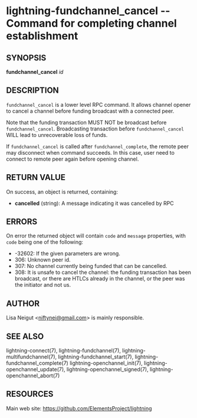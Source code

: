 lightning-fundchannel\_cancel -- Command for completing channel establishment
=============================================================================

SYNOPSIS
--------

**fundchannel\_cancel** *id*

DESCRIPTION
-----------

`fundchannel_cancel` is a lower level RPC command. It allows channel opener
to cancel a channel before funding broadcast with a connected peer.

Note that the funding transaction MUST NOT be broadcast before
`fundchannel_cancel`. Broadcasting transaction before `fundchannel_cancel`
WILL lead to unrecoverable loss of funds.

If `fundchannel_cancel` is called after `fundchannel_complete`, the remote
peer may disconnect when command succeeds. In this case, user need to connect
to remote peer again before opening channel.

RETURN VALUE
------------

[comment]: # (GENERATE-FROM-SCHEMA-START)
On success, an object is returned, containing:

- **cancelled** (string): A message indicating it was cancelled by RPC

[comment]: # (GENERATE-FROM-SCHEMA-END)

ERRORS
------

On error the returned object will contain `code` and `message` properties,
with `code` being one of the following:

- -32602: If the given parameters are wrong.
- 306: Unknown peer id.
- 307: No channel currently being funded that can be cancelled.
- 308: It is unsafe to cancel the channel: the funding transaction
  has been broadcast, or there are HTLCs already in the channel, or
  the peer was the initiator and not us.

AUTHOR
------

Lisa Neigut <<niftynei@gmail.com>> is mainly responsible.

SEE ALSO
--------

lightning-connect(7), lightning-fundchannel(7), lightning-multifundchannel(7),
lightning-fundchannel\_start(7), lightning-fundchannel\_complete(7)
lightning-openchannel\_init(7), lightning-openchannel\_update(7),
lightning-openchannel\_signed(7), lightning-openchannel\_abort(7)

RESOURCES
---------

Main web site: <https://github.com/ElementsProject/lightning>

[comment]: # ( SHA256STAMP:8b0f33ba88ad83b91b4f574b1a6320690bf5cd2fdb4cc731691a8be62edb7671)
